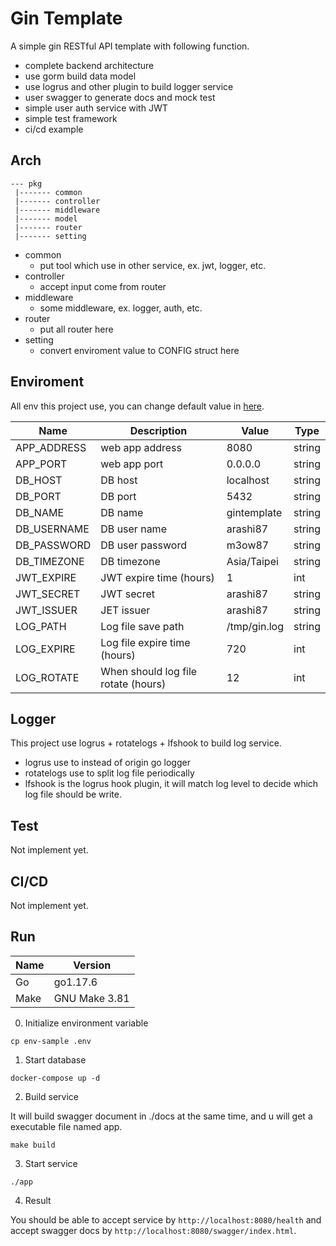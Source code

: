 # Gin Template

A simple gin RESTful API template with following function.

- complete backend architecture
- use gorm build data model
- use logrus and other plugin to build logger service
- user swagger to generate docs and mock test
- simple user auth service with JWT
- simple test framework
- ci/cd example

## Arch

```
--- pkg
 |------- common
 |------- controller
 |------- middleware
 |------- model
 |------- router
 |------- setting
```

- common
  - put tool which use in other service, ex. jwt, logger, etc.
- controller
  - accept input come from router
- middleware
  - some middleware, ex. logger, auth, etc.
- router
  - put all router here
- setting
  - convert enviroment value to CONFIG struct here

## Enviroment

All env this project use, you can change default value in [here](https://github.com/arasHi87/gin-template/blob/4135c0937fb69b9d301eae120ae833893443a775/pkg/setting/setting.go#L51).

| Name        | Description                         | Value        | Type   |
| ----------- | ----------------------------------- | ------------ | ------ |
| APP_ADDRESS | web app address                     | 8080         | string |
| APP_PORT    | web app port                        | 0.0.0.0      | string |
| DB_HOST     | DB host                             | localhost    | string |
| DB_PORT     | DB port                             | 5432         | string |
| DB_NAME     | DB name                             | gintemplate  | string |
| DB_USERNAME | DB user name                        | arashi87     | string |
| DB_PASSWORD | DB user password                    | m3ow87       | string |
| DB_TIMEZONE | DB timezone                         | Asia/Taipei  | string |
| JWT_EXPIRE  | JWT expire time (hours)             | 1            | int    |
| JWT_SECRET  | JWT secret                          | arashi87     | string |
| JWT_ISSUER  | JET issuer                          | arashi87     | string |
| LOG_PATH    | Log file save path                  | /tmp/gin.log | string |
| LOG_EXPIRE  | Log file expire time (hours)        | 720          | int    |
| LOG_ROTATE  | When should log file rotate (hours) | 12           | int    |

## Logger

This project use logrus + rotatelogs + lfshook to build log service.

- logrus use to instead of origin go logger
- rotatelogs use to split log file periodically
- lfshook is the logrus hook plugin, it will match log level to decide which log file should be write.

## Test

Not implement yet.

## CI/CD

Not implement yet.

## Run

| Name | Version       |
| ---- | ------------- |
| Go   | go1.17.6      |
| Make | GNU Make 3.81 |

0. Initialize environment variable

```
cp env-sample .env
```

1. Start database

```
docker-compose up -d
```

2. Build service

It will build swagger document in ./docs at the same time, and u will get a executable file named app.

```
make build
```

3. Start service

```
./app
```

4. Result

You should be able to accept service by `http://localhost:8080/health` and accept swagger docs by `http://localhost:8080/swagger/index.html`.
